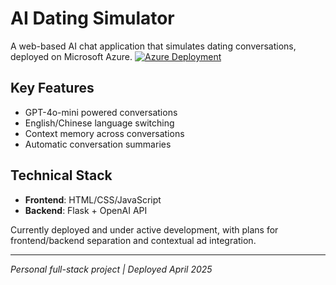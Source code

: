 # AI Dating Simulator

A web-based AI chat application that simulates dating conversations, deployed on Microsoft Azure.
[![Azure Deployment](https://img.shields.io/badge/Deployed%20on-Microsoft%20Azure-0089D6?logo=microsoft-azure)](https://dpchatbot-b3d9f4bdbveadcgt.centralus-01.azurewebsites.net/) 
## Key Features
- GPT-4o-mini powered conversations
- English/Chinese language switching
- Context memory across conversations
- Automatic conversation summaries

## Technical Stack
- ​**Frontend**: HTML/CSS/JavaScript
- ​**Backend**: Flask + OpenAI API

Currently deployed and under active development, with plans for frontend/backend separation and contextual ad integration.

---
*Personal full-stack project | Deployed April 2025*


